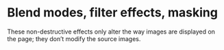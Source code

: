 # Blend modes, filter effects, masking

These non-destructive effects only alter the way images are displayed on the page; they don’t modify the source images.

